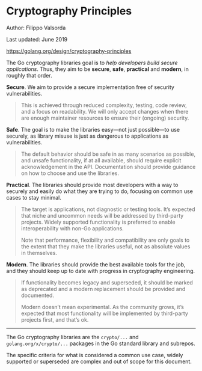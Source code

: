 # Cryptography Principles

Author: Filippo Valsorda

Last updated: June 2019

https://golang.org/design/cryptography-principles

The Go cryptography libraries goal is to *help developers build
secure applications*. Thus, they aim to be **secure**, **safe**,
**practical** and **modern**, in roughly that order.

**Secure**. We aim to provide a secure implementation free of
security vulnerabilities.

> This is achieved through reduced complexity, testing, code
> review, and a focus on readability.  We will only accept
> changes when there are enough maintainer resources to ensure
> their (ongoing) security.

**Safe**. The goal is to make the libraries easy—not just
possible—to use securely, as library misuse is just as dangerous
to applications as vulnerabilities.

> The default behavior should be safe in as many scenarios as
> possible, and unsafe functionality, if at all available,
> should require explicit acknowledgement in the API.
> Documentation should provide guidance on how to choose and use
> the libraries.

**Practical**. The libraries should provide most developers with
a way to securely and easily do what they are trying to do,
focusing on common use cases to stay minimal.

> The target is applications, not diagnostic or testing tools.
> It’s expected that niche and uncommon needs will be addressed
> by third-party projects. Widely supported functionality is
> preferred to enable interoperability with non-Go applications.
>
> Note that performance, flexibility and compatibility are only
> goals to the extent that they make the libraries useful, not as
> absolute values in themselves.

**Modern**. The libraries should provide the best available
tools for the job, and they should keep up to date with progress
in cryptography engineering.

> If functionality becomes legacy and superseded, it should be
> marked as deprecated and a modern replacement should be
> provided and documented.
>
> Modern doesn’t mean experimental. As the community grows, it’s
> expected that most functionality will be implemented by
> third-party projects first, and that’s ok.

---

The Go cryptography libraries are the `crypto/...` and
`golang.org/x/crypto/...` packages in the Go standard library
and subrepos.

The specific criteria for what is considered a common use case,
widely supported or superseded are complex and out of scope for
this document.
